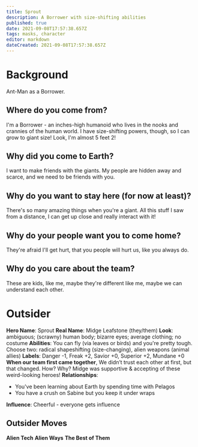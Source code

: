 ```yaml
---
title: Sprout
description: A Borrower with size-shifting abilities
published: true
date: 2021-09-08T17:57:38.657Z
tags: masks, character
editor: markdown
dateCreated: 2021-09-08T17:57:38.657Z
---
```


# Background
Ant-Man as a Borrower.
## Where do you come from?
I'm a Borrower - an inches-high humanoid who lives in the nooks and crannies of the human world. I have size-shifting powers, though, so I can grow to giant size! Look, I'm almost 5 feet 2!
## Why did you come to Earth?
I want to make friends with the giants. My people are hidden away and scarce, and we need to be friends with you.
## Why do you want to stay here (for now at least)?
There's so many amazing things when you're a giant. All this stuff I saw from a distance, I can get up close and really interact with it!
## Why do your people want you to come home?
They're afraid I'll get hurt, that you people will hurt us, like you always do.
## Why do you care about the team?
These are kids, like me, maybe they're different like me, maybe we can understand each other.
# Outsider
**Hero Name**: Sprout
**Real Name**: Midge Leafstone (they/them)
**Look**: ambiguous; (scrawny) human body; bizarre eyes; average clothing; no costume
**Abilities**: You can fly (via leaves or birds) and you're pretty tough. Choose two: radical shapeshifting (size-changing), alien weapons (animal allies)
**Labels**: Danger -1, Freak +2, Savior +0, Superior +2, Mundane +0
**When our team first came together**, We didn’t trust each other at first, but that changed. How? Why?
Midge was supportive & accepting of these weird-looking heroes!
**Relationships**:
- You've been learning about Earth by spending time with Pelagos
- You have a crush on Sabine but you keep it under wraps

**Influence**: Cheerful - everyone gets influence
## Outsider Moves
**Alien Tech**
**Alien Ways**
**The Best of Them**